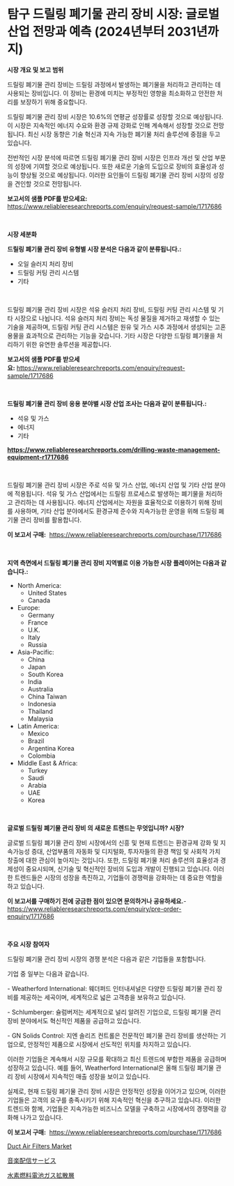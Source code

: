 <p><h1>탐구 드릴링 폐기물 관리 장비 시장: 글로벌 산업 전망과 예측 (2024년부터 2031년까지)</h1></p><p><strong>시장 개요 및 보고 범위</strong></p>
<p><p>드릴링 폐기물 관리 장비는 드릴링 과정에서 발생하는 폐기물을 처리하고 관리하는 데 사용되는 장비입니다. 이 장비는 환경에 미치는 부정적인 영향을 최소화하고 안전한 처리를 보장하기 위해 중요합니다. </p><p>드릴링 폐기물 관리 장비 시장은 10.6%의 연평균 성장률로 성장할 것으로 예상됩니다. 이 시장은 지속적인 에너지 수요와 환경 규제 강화로 인해 계속해서 성장할 것으로 전망됩니다. 최신 시장 동향은 기술 혁신과 지속 가능한 폐기물 처리 솔루션에 중점을 두고 있습니다. </p><p>전반적인 시장 분석에 따르면 드릴링 폐기물 관리 장비 시장은 인프라 개선 및 산업 부문의 성장에 기여할 것으로 예상됩니다. 또한 새로운 기술의 도입으로 장비의 효율성과 성능이 향상될 것으로 예상됩니다. 이러한 요인들이 드릴링 폐기물 관리 장비 시장의 성장을 견인할 것으로 전망됩니다.</p></p>
<p><strong>보고서의 샘플 PDF를 받으세요:</strong> <a href="https://www.reliableresearchreports.com/enquiry/request-sample/1717686">https://www.reliableresearchreports.com/enquiry/request-sample/1717686</a></p>
<p>&nbsp;</p>
<p><strong>시장 세분화</strong></p>
<p><strong>드릴링 폐기물 관리 장비 유형별 시장 분석은 다음과 같이 분류됩니다.:</strong></p>
<p><ul><li>오일 슬러지 처리 장비</li><li>드릴링 커팅 관리 시스템</li><li>기타</li></ul></p>
<p>&nbsp;</p>
<p><p>드릴링 폐기물 관리 장비 시장은 석유 슬러지 처리 장비, 드릴링 커팅 관리 시스템 및 기타 시장으로 나뉩니다. 석유 슬러지 처리 장비는 독성 물질을 제거하고 재생할 수 있는 기술을 제공하며, 드릴링 커팅 관리 시스템은 원유 및 가스 시추 과정에서 생성되는 고혼용물을 효과적으로 관리하는 기능을 갖습니다. 기타 시장은 다양한 드릴링 폐기물을 처리하기 위한 유연한 솔루션을 제공합니다.</p></p>
<p><strong>보고서의 샘플 PDF를 받으세요:</strong>&nbsp;<a href="https://www.reliableresearchreports.com/enquiry/request-sample/1717686">https://www.reliableresearchreports.com/enquiry/request-sample/1717686</a></p>
<p>&nbsp;</p>
<p><strong> 드릴링 폐기물 관리 장비 응용 분야별 시장 산업 조사는 다음과 같이 분류됩니다.:</strong></p>
<p><ul><li>석유 및 가스</li><li>에너지</li><li>기타</li></ul></p>
<p><strong><a href="https://www.reliableresearchreports.com/drilling-waste-management-equipment-r1717686">https://www.reliableresearchreports.com/drilling-waste-management-equipment-r1717686</a></strong></p>
<p>&nbsp;</p>
<p><p>드릴링 폐기물 관리 장비 시장은 주로 석유 및 가스 산업, 에너지 산업 및 기타 산업 분야에 적용됩니다. 석유 및 가스 산업에서는 드릴링 프로세스로 발생하는 폐기물을 처리하고 관리하는 데 사용됩니다. 에너지 산업에서는 자원을 효율적으로 이용하기 위해 장비를 사용하며, 기타 산업 분야에서도 환경규제 준수와 지속가능한 운영을 위해 드릴링 폐기물 관리 장비를 활용합니다.</p></p>
<p><strong>이 보고서 구매:</strong>&nbsp; <a href="https://www.reliableresearchreports.com/purchase/1717686">https://www.reliableresearchreports.com/purchase/1717686</a></p>
<p>&nbsp;</p>
<p><strong>지역 측면에서 드릴링 폐기물 관리 장비 지역별로 이용 가능한 시장 플레이어는 다음과 같습니다.:</strong></p>
<p><ul>
    <li>
        North America:
        <ul>
            <li>United States</li>
            <li>Canada</li>
        </ul>
    </li>
    <li>
        Europe:
        <ul>
            <li>Germany</li>
            <li>France</li>
            <li>U.K.</li>
            <li>Italy</li>
            <li>Russia</li>
        </ul>
    </li>
    <li>
        Asia-Pacific:
        <ul>
            <li>China</li>
            <li>Japan</li>
            <li>South Korea</li>
            <li>India</li>
            <li>Australia</li>
            <li>China Taiwan</li>
            <li>Indonesia</li>
            <li>Thailand</li>
            <li>Malaysia</li>
        </ul>
    </li>
    <li>
        Latin America:
        <ul>
            <li>Mexico</li>
            <li>Brazil</li>
            <li>Argentina Korea</li>
            <li>Colombia</li>
        </ul>
    </li>
    <li>
        Middle East & Africa:
        <ul>
            <li>Turkey</li>
            <li>Saudi</li>
            <li>Arabia</li>
            <li>UAE</li>
            <li>Korea</li>
        </ul>
    </li>
    </ul></p>
<p>&nbsp;</p>
<p><strong>글로벌 드릴링 폐기물 관리 장비 의 새로운 트렌드는 무엇입니까? 시장?</strong></p>
<p><p>글로벌 드릴링 폐기물 관리 장비 시장에서의 신흥 및 현재 트렌드는 환경규제 강화 및 지속가능성 증대, 산업부품의 자동화 및 디지털화, 투자자들의 환경 책임 및 사회적 가치 창출에 대한 관심이 높아지는 것입니다. 또한, 드릴링 폐기물 처리 솔루션의 효율성과 경제성이 중요시되며, 신기술 및 혁신적인 장비의 도입과 개발이 진행되고 있습니다. 이러한 트렌드들은 시장의 성장을 촉진하고, 기업들이 경쟁력을 강화하는 데 중요한 역할을 하고 있습니다.</p></p>
<p><strong>이 보고서를 구매하기 전에 궁금한 점이 있으면 문의하거나 공유하세요.</strong>- <a href="https://www.reliableresearchreports.com/enquiry/pre-order-enquiry/1717686">https://www.reliableresearchreports.com/enquiry/pre-order-enquiry/1717686</a></p>
<p>&nbsp;</p>
<p><strong>주요 시장 참여자</strong></p>
<p><p>드릴링 폐기물 관리 장비 시장의 경쟁 분석은 다음과 같은 기업들을 포함합니다. </p><p>기업 중 일부는 다음과 같습니다.</p><p>- Weatherford International: 웨더퍼드 인터내셔널은 다양한 드릴링 폐기물 관리 장비를 제공하는 세곡이며, 세계적으로 넓은 고객층을 보유하고 있습니다.</p><p>- Schlumberger: 슐럼버저는 세계적으로 널리 알려진 기업으로, 드릴링 폐기물 관리 장비 분야에서도 혁신적인 제품을 공급하고 있습니다.</p><p>- GN Solids Control: 지엔 솔리즈 컨트롤은 전문적인 폐기물 관리 장비를 생산하는 기업으로, 안정적인 제품으로 시장에서 선도적인 위치를 차지하고 있습니다.</p><p>이러한 기업들은 계속해서 시장 규모를 확대하고 최신 트렌드에 부합한 제품을 공급하며 성장하고 있습니다. 예를 들어, Weatherford International은 올해 드릴링 폐기물 관리 장비 시장에서 지속적인 매출 성장을 보이고 있습니다. </p><p>실제로, 현재 드릴링 폐기물 관리 장비 시장은 안정적인 성장을 이어가고 있으며, 이러한 기업들은 고객의 요구를 충족시키기 위해 지속적인 혁신을 추구하고 있습니다. 이러한 트렌드와 함께, 기업들은 지속가능한 비즈니스 모델을 구축하고 시장에서의 경쟁력을 강화해 나가고 있습니다.</p></p>
<p><strong>이 보고서 구매:</strong>&nbsp;&nbsp;<a href="https://www.reliableresearchreports.com/purchase/1717686">https://www.reliableresearchreports.com/purchase/1717686</a></p>
<p><p><a href="https://github.com/mancsybtousav/Market-Research-Report-List-2/blob/main/duct-air-filters-market.md">Duct Air Filters Market</a></p><p><a href="https://github.com/KaydenJohns1964/Market-Research-Report-List-1/blob/main/367972127447.md">音楽配信サービス</a></p><p><a href="https://github.com/marbadji/Market-Research-Report-List-1/blob/main/410165127445.md">水素燃料電池ガス拡散層</a></p></p>